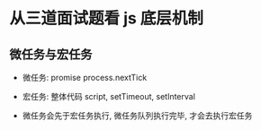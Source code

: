 # 从三道面试题看 js 底层机制

## 微任务与宏任务

- 微任务: promise process.nextTick

- 宏任务: 整体代码 script, setTimeout, setInterval

- 微任务会先于宏任务执行, 微任务队列执行完毕, 才会去执行宏任务

